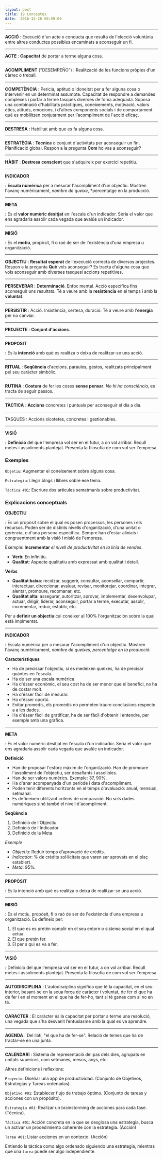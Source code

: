 ```yaml
---
layout: post
title: 19 Conceptes
date:  2016-12-26 00:00:00
---
```



---
**ACCIÓ**
: Execució d'un acte o conducta que resulta de l'elecció voluntària entre altres conductes possibles encaminats a aconseguir un fi.

---
**ACTE**
: **Capacitat** de portar a terme alguna cosa.

---
**ACOMPLIMENT** ("DESEMPEÑO")
: Realització de les funcions pròpies d'un càrrec o treball.

---
**COMPETÈNCIA**
: Pericia, aptitud o idoneitat per a fer alguna cosa o intervenir en un determinat assumpte. Capacitat de respondre a demandes complexes i portar a terme tasques diverses de foma adequada. Suposa una combinació d'habilitats pràctiques, coneixements, motivació, valors ètics, atituds, emocions, i d'altres components socials i de comportament què es mobilitzen conjutament per l'acompliment de l'acció eficaç.

---
**DESTRESA**
: Habilitat amb que es fa alguna cosa.

---
**ESTRATÈGIA**
: **Tècnica** o conjunt d'activitats per aconseguir un fin. Planificació global. Respon a la pregunta **Com** ho vas a aconseguir?

---
**HÀBIT**
: **Destresa conscient** que s'adquireix per exercici repetitiu.

---
**INDICADOR**

: **Escala numérica** per a mesurar l'acompliment d'un objectiu. Mostren l'avanç numèricament, *nombre de queixe*, *percentatge en la producció.

---
**META**

: És el **valor numèric desitjat** en l'escala d'un indicador. Seria el valor que ens agradaria assolir cada vegada que avalúe un indicador.

---
**MISIÓ**

: És el **motiu**, propòsit, fi o raó de ser de l'existència d'una empresa u organització.

---
**OBJECTIU**
: **Resultat esperat** de l'execució correcta de diversos projectes. Respon a la pregunta **Què** vols aconseguir? Es tracta d'alguna cosa que vols aconseguir amb diverses tasquesi accions repetitives.

---
**PERSEVERAR**
: **Determinació**. Enfoc mental. Acció específica fins aconseguir uns resultats. Té a veure amb la **resistència** en el temps i amb la **voluntat**.

----
**PERSISTIR**
: Acció. Insistència, certesa, duració. Té a veure amb l'**energia** per no canviar.

---
**PROJECTE**
: **Conjunt d'accions**.

---
**PROPÒSIT**

: És la **intenció** amb què es realitza o deixa de realitzar-se una acció.

---
**RITUAL**
: **Seqûència** d'accions, paraules, gestos, realitzats principalment pel seu caràcter simbòlic.

---
**RUTINA**
: **Costum** de fer les coses **sense pensar**. *No hi ha consciència*, es tracta de seguir passos.

---
**TÀCTICA**
: **Accions** concretes i puntuals per aconseguir el dia a dia.

---
TASQUES
: Accions xicotetes, concretes i gestionables.

---
**VISIÓ**

: **Definició** del que l'empresa vol ser en el futur, a on vol arribar. Recull metes i assoliments plantejat. Presenta la filosofia de com vol ser l'empresa.

### Exemples

`Objetiu`: Augmentar el coneixement sobre alguna cosa.

`Estrategia`: Llegir blogs i llibres sobre ese tema.

`Tàctica #01`: Escriure dos artícules sematmanls sobre productivitat.


### Explicacions conceptuals

**OBJECTIU**

: És un propòsit sobre el qual es posen processos, les persones i els recursos. Poden ser de distints nivells d'organització, d'una unitat o gerència, o d'una persona específica. Sempre han d'estar aliniats i congruentment amb la visió i misió de l'empresa.

Exemple: **Incrementar** *el nivell de productivitat en la línia de vendes*.

- **Verb**: En infinitiu.
- **Qualitat**: Aspecte qualitatiu amb expressat amb qualitat i detall.

**Verbs**

- **Qualitat baixa**: recolzar, suggerir, consultar, aconsellar, compartir, interactuar, direccionar, avaluar, revisar, monitorejar, coordinar, integrar, alentar, promoure, recomanar, etc.
- **Qualitat alta**: assegurar, autoritzar, aprovar, implementar, desenvolupar, actuar, dirigir, liderar, aconseguir, portar a terme, executar, assolir, incrementar, reduir, establir, etc.

Per a **definir un objectiu** cal conèixer al 100% l'organitzación sobre la qual està implmentat.

---
**INDICADOR**

: Escala numérica per a mesurar l'acompliment d'un objectiu. Mostren l'avanç numèricament, *nombre de queixes*, *percentatge en la producció*.

**Característiques**

- Ha de precissar l'objectiu, si es medeixen queixes, ha de precisar quàntes en l'escala.
- Ha de ser una escala numèrica.
- Ha d'ésser econòmic, el seu cost ha de ser menor que el benefici, no ha de costar molt.
- Ha d'ésser fàcil de mesurar.
- Ha d'ésser oportú.
- Evitar promedis, els promedis no permeten traure conclusions respecte a a les dades.
- Ha d'ésser fàcil de gratificar, ha de ser fàcil d'obtenir i entendre, per exemple amb una gràfica.

---
**META**

: És el valor numèric desitjat en l'escala d'un indicador. Seria el valor que ens agradaria assolir cada vegada que avalúe un indicador.

**Definició**

- Han de proposar l'esforç màxim de l'organització. Han de promoure l'assoliment de l'objectiu, ser desafiants i assolibles.
- Han de ser valors numèrics. Exemple: 37, 90%.
- Ha d'anar acompanyada d'un període i data d'acompliment.
- Poden tenir diferents horitzonts en el temps d'avaluació: anual, mensual, setmanal.
- Es defineixen utilitzant criteris de comparació. No sols dades numèriques sinó també el nivell d'acompliment.

**Seqüència**

1. Definició de l'Objectiu
2. Definició de l'Indicador
3. Definició de la Meta

*Exemple*

- *Objectiu*: Reduir temps d'aprovació de crèdits.
- *Indicador*: % de crèdits sol·licitats que varen ser aprovats en el plaç establert.
- *Meta*: 95%.

---
**PROPÒSIT**

: És la intenció amb què es realitza o deixa de realitzar-se una acció.

---
**MISIÓ**

: És el motiu, propòsit, fi o raó de ser de l'existència d'una empresa u organització. Es defineix per:

1. El que es es pretén complir en el seu entorn o sistema social en el qual actua.
2. El que pretén fer.
3. El per a qui es va a fer.

---
**VISIÓ**

: Definició del que l'empresa vol ser en el futur, a on vol arribar. Recull metes i assoliments plantejat. Presenta la filosofia de com vol ser l'empresa.

---
**AUTODISCIPLINA**
: L’autodisciplina significa que té la capacitat, en el seu interior, basant-se en la seua força de caràcter i voluntat, de fer el que ha de fer i en el moment en el que ha de fer-ho, tant si té ganes com si no en té.

---
**CARACTER**
: El caràcter és la capacitat per portar a terme una resolució, una vegada que s’ha desvanit l’entusiasme amb la qual es va aprendre.

---
**AGENDA**
: Del llatí, "el que ha de fer-se". Relació de temes que ha de tractar-se en una junta.

---
**CALENDARI**
: Sistema de representació del pas dels dies, agrupats en unitats superiors, com setmanes, mesos, anys, etc.


Altres definicions i reflexions:

`Proyecto`: Diseñar una app de productividad. (Conjunto de Objetivos, Estrategias y Tareas ordenadas).

`Objetivo #01`: Establecer flujo de trabajo óptimo. (Conjunto de tareas y acciones con un propósito).

`Estrategia #01`: Realizar un brainstorming de acciones para cada fase. (Técnica).

`Táctica #01`: Acción concreta en la que se desglosa una estrategia, busca un activar un procedimiento coherente con la estrategia. (Acción)

`Tarea #01`: Listar acciones en un contexto. (Acción)

Entiendo la táctica como algo ordenado siguiendo una estrategia, mientras que una `tarea` puede ser algo independiente.
